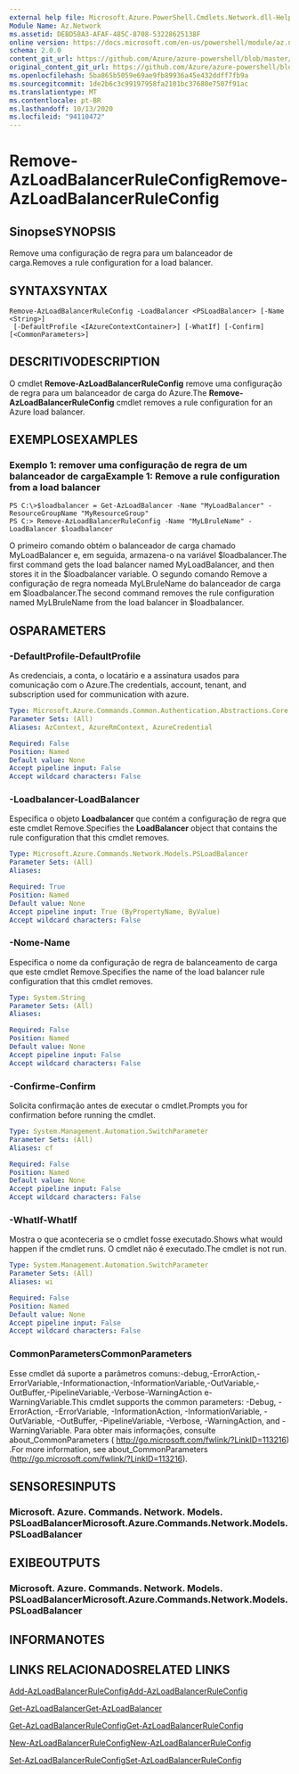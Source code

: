 ```yaml
---
external help file: Microsoft.Azure.PowerShell.Cmdlets.Network.dll-Help.xml
Module Name: Az.Network
ms.assetid: DEBD58A3-AFAF-485C-8708-53228625138F
online version: https://docs.microsoft.com/en-us/powershell/module/az.network/remove-azloadbalancerruleconfig
schema: 2.0.0
content_git_url: https://github.com/Azure/azure-powershell/blob/master/src/Network/Network/help/Remove-AzLoadBalancerRuleConfig.md
original_content_git_url: https://github.com/Azure/azure-powershell/blob/master/src/Network/Network/help/Remove-AzLoadBalancerRuleConfig.md
ms.openlocfilehash: 5ba865b5059e69ae9fb89936a45e432ddff7fb9a
ms.sourcegitcommit: 1de2b6c3c99197958fa2101bc37680e7507f91ac
ms.translationtype: MT
ms.contentlocale: pt-BR
ms.lasthandoff: 10/13/2020
ms.locfileid: "94110472"
---
```

# <span data-ttu-id="570d2-101">Remove-AzLoadBalancerRuleConfig</span><span class="sxs-lookup"><span data-stu-id="570d2-101">Remove-AzLoadBalancerRuleConfig</span></span>

## <span data-ttu-id="570d2-102">Sinopse</span><span class="sxs-lookup"><span data-stu-id="570d2-102">SYNOPSIS</span></span>
<span data-ttu-id="570d2-103">Remove uma configuração de regra para um balanceador de carga.</span><span class="sxs-lookup"><span data-stu-id="570d2-103">Removes a rule configuration for a load balancer.</span></span>

## <span data-ttu-id="570d2-104">SYNTAX</span><span class="sxs-lookup"><span data-stu-id="570d2-104">SYNTAX</span></span>

```
Remove-AzLoadBalancerRuleConfig -LoadBalancer <PSLoadBalancer> [-Name <String>]
 [-DefaultProfile <IAzureContextContainer>] [-WhatIf] [-Confirm] [<CommonParameters>]
```

## <span data-ttu-id="570d2-105">DESCRITIVO</span><span class="sxs-lookup"><span data-stu-id="570d2-105">DESCRIPTION</span></span>
<span data-ttu-id="570d2-106">O cmdlet **Remove-AzLoadBalancerRuleConfig** remove uma configuração de regra para um balanceador de carga do Azure.</span><span class="sxs-lookup"><span data-stu-id="570d2-106">The **Remove-AzLoadBalancerRuleConfig** cmdlet removes a rule configuration for an Azure load balancer.</span></span>

## <span data-ttu-id="570d2-107">EXEMPLOS</span><span class="sxs-lookup"><span data-stu-id="570d2-107">EXAMPLES</span></span>

### <span data-ttu-id="570d2-108">Exemplo 1: remover uma configuração de regra de um balanceador de carga</span><span class="sxs-lookup"><span data-stu-id="570d2-108">Example 1: Remove a rule configuration from a load balancer</span></span>
```
PS C:\>$loadbalancer = Get-AzLoadBalancer -Name "MyLoadBalancer" -ResourceGroupName "MyResourceGroup"
PS C:> Remove-AzLoadBalancerRuleConfig -Name "MyLBruleName" -LoadBalancer $loadbalancer
```

<span data-ttu-id="570d2-109">O primeiro comando obtém o balanceador de carga chamado MyLoadBalancer e, em seguida, armazena-o na variável $loadbalancer.</span><span class="sxs-lookup"><span data-stu-id="570d2-109">The first command gets the load balancer named MyLoadBalancer, and then stores it in the $loadbalancer variable.</span></span>
<span data-ttu-id="570d2-110">O segundo comando Remove a configuração de regra nomeada MyLBruleName do balanceador de carga em $loadbalancer.</span><span class="sxs-lookup"><span data-stu-id="570d2-110">The second command removes the rule configuration named MyLBruleName from the load balancer in $loadbalancer.</span></span>

## <span data-ttu-id="570d2-111">OS</span><span class="sxs-lookup"><span data-stu-id="570d2-111">PARAMETERS</span></span>

### <span data-ttu-id="570d2-112">-DefaultProfile</span><span class="sxs-lookup"><span data-stu-id="570d2-112">-DefaultProfile</span></span>
<span data-ttu-id="570d2-113">As credenciais, a conta, o locatário e a assinatura usados para comunicação com o Azure.</span><span class="sxs-lookup"><span data-stu-id="570d2-113">The credentials, account, tenant, and subscription used for communication with azure.</span></span>

```yaml
Type: Microsoft.Azure.Commands.Common.Authentication.Abstractions.Core.IAzureContextContainer
Parameter Sets: (All)
Aliases: AzContext, AzureRmContext, AzureCredential

Required: False
Position: Named
Default value: None
Accept pipeline input: False
Accept wildcard characters: False
```

### <span data-ttu-id="570d2-114">-Loadbalancer</span><span class="sxs-lookup"><span data-stu-id="570d2-114">-LoadBalancer</span></span>
<span data-ttu-id="570d2-115">Especifica o objeto **Loadbalancer** que contém a configuração de regra que este cmdlet Remove.</span><span class="sxs-lookup"><span data-stu-id="570d2-115">Specifies the **LoadBalancer** object that contains the rule configuration that this cmdlet removes.</span></span>

```yaml
Type: Microsoft.Azure.Commands.Network.Models.PSLoadBalancer
Parameter Sets: (All)
Aliases:

Required: True
Position: Named
Default value: None
Accept pipeline input: True (ByPropertyName, ByValue)
Accept wildcard characters: False
```

### <span data-ttu-id="570d2-116">-Nome</span><span class="sxs-lookup"><span data-stu-id="570d2-116">-Name</span></span>
<span data-ttu-id="570d2-117">Especifica o nome da configuração de regra de balanceamento de carga que este cmdlet Remove.</span><span class="sxs-lookup"><span data-stu-id="570d2-117">Specifies the name of the load balancer rule configuration that this cmdlet removes.</span></span>

```yaml
Type: System.String
Parameter Sets: (All)
Aliases:

Required: False
Position: Named
Default value: None
Accept pipeline input: False
Accept wildcard characters: False
```

### <span data-ttu-id="570d2-118">-Confirme</span><span class="sxs-lookup"><span data-stu-id="570d2-118">-Confirm</span></span>
<span data-ttu-id="570d2-119">Solicita confirmação antes de executar o cmdlet.</span><span class="sxs-lookup"><span data-stu-id="570d2-119">Prompts you for confirmation before running the cmdlet.</span></span>

```yaml
Type: System.Management.Automation.SwitchParameter
Parameter Sets: (All)
Aliases: cf

Required: False
Position: Named
Default value: None
Accept pipeline input: False
Accept wildcard characters: False
```

### <span data-ttu-id="570d2-120">-WhatIf</span><span class="sxs-lookup"><span data-stu-id="570d2-120">-WhatIf</span></span>
<span data-ttu-id="570d2-121">Mostra o que aconteceria se o cmdlet fosse executado.</span><span class="sxs-lookup"><span data-stu-id="570d2-121">Shows what would happen if the cmdlet runs.</span></span> <span data-ttu-id="570d2-122">O cmdlet não é executado.</span><span class="sxs-lookup"><span data-stu-id="570d2-122">The cmdlet is not run.</span></span>

```yaml
Type: System.Management.Automation.SwitchParameter
Parameter Sets: (All)
Aliases: wi

Required: False
Position: Named
Default value: None
Accept pipeline input: False
Accept wildcard characters: False
```

### <span data-ttu-id="570d2-123">CommonParameters</span><span class="sxs-lookup"><span data-stu-id="570d2-123">CommonParameters</span></span>
<span data-ttu-id="570d2-124">Esse cmdlet dá suporte a parâmetros comuns:-debug,-ErrorAction,-ErrorVariable,-Informationaction,-InformationVariable,-OutVariable,-OutBuffer,-PipelineVariable,-Verbose-WarningAction e-WarningVariable.</span><span class="sxs-lookup"><span data-stu-id="570d2-124">This cmdlet supports the common parameters: -Debug, -ErrorAction, -ErrorVariable, -InformationAction, -InformationVariable, -OutVariable, -OutBuffer, -PipelineVariable, -Verbose, -WarningAction, and -WarningVariable.</span></span> <span data-ttu-id="570d2-125">Para obter mais informações, consulte about_CommonParameters ( http://go.microsoft.com/fwlink/?LinkID=113216) .</span><span class="sxs-lookup"><span data-stu-id="570d2-125">For more information, see about_CommonParameters (http://go.microsoft.com/fwlink/?LinkID=113216).</span></span>

## <span data-ttu-id="570d2-126">SENSORES</span><span class="sxs-lookup"><span data-stu-id="570d2-126">INPUTS</span></span>

### <span data-ttu-id="570d2-127">Microsoft. Azure. Commands. Network. Models. PSLoadBalancer</span><span class="sxs-lookup"><span data-stu-id="570d2-127">Microsoft.Azure.Commands.Network.Models.PSLoadBalancer</span></span>

## <span data-ttu-id="570d2-128">EXIBE</span><span class="sxs-lookup"><span data-stu-id="570d2-128">OUTPUTS</span></span>

### <span data-ttu-id="570d2-129">Microsoft. Azure. Commands. Network. Models. PSLoadBalancer</span><span class="sxs-lookup"><span data-stu-id="570d2-129">Microsoft.Azure.Commands.Network.Models.PSLoadBalancer</span></span>

## <span data-ttu-id="570d2-130">INFORMA</span><span class="sxs-lookup"><span data-stu-id="570d2-130">NOTES</span></span>

## <span data-ttu-id="570d2-131">LINKS RELACIONADOS</span><span class="sxs-lookup"><span data-stu-id="570d2-131">RELATED LINKS</span></span>

[<span data-ttu-id="570d2-132">Add-AzLoadBalancerRuleConfig</span><span class="sxs-lookup"><span data-stu-id="570d2-132">Add-AzLoadBalancerRuleConfig</span></span>](./Add-AzLoadBalancerRuleConfig.md)

[<span data-ttu-id="570d2-133">Get-AzLoadBalancer</span><span class="sxs-lookup"><span data-stu-id="570d2-133">Get-AzLoadBalancer</span></span>](./Get-AzLoadBalancer.md)

[<span data-ttu-id="570d2-134">Get-AzLoadBalancerRuleConfig</span><span class="sxs-lookup"><span data-stu-id="570d2-134">Get-AzLoadBalancerRuleConfig</span></span>](./Get-AzLoadBalancerRuleConfig.md)

[<span data-ttu-id="570d2-135">New-AzLoadBalancerRuleConfig</span><span class="sxs-lookup"><span data-stu-id="570d2-135">New-AzLoadBalancerRuleConfig</span></span>](./New-AzLoadBalancerRuleConfig.md)

[<span data-ttu-id="570d2-136">Set-AzLoadBalancerRuleConfig</span><span class="sxs-lookup"><span data-stu-id="570d2-136">Set-AzLoadBalancerRuleConfig</span></span>](./Set-AzLoadBalancerRuleConfig.md)


